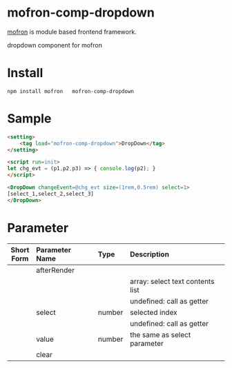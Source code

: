 #   mofron-comp-dropdown
[mofron](https://mofron.github.io/mofron/) is module based frontend framework.

 dropdown component for mofron


# Install
```
npm install mofron   mofron-comp-dropdown
```

# Sample
```html
<setting>
    <tag load="mofron-comp-dropdown">DropDown</tag>
</setting>

<script run=init>
let chg_evt = (p1,p2,p3) => { console.log(p2); }
</script>

<DropDown changeEvent=@chg_evt size=(1rem,0.5rem) select=1>
[select_1,select_2,select_3]
</DropDown>
```

# Parameter

| Short<br>Form | Parameter Name | Type | Description |
|:-------------:|:---------------|:-----|:------------|
| | afterRender | ||| ◯  | text | mixed | string:  select text contents |
| | | | array: select text contents list |
| | | | undefined: call as getter |
| | select | number | selected index |
| | | | undefined: call as getter |
| | value | number | the same as select parameter |
| | clear | ||
